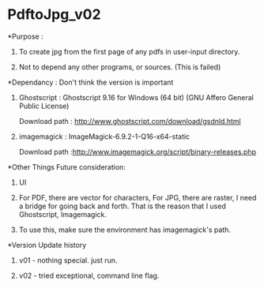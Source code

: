 # PdftoJpg_v02

*Purpose : 

1. To create jpg from the first page of any pdfs in user-input directory.

2. Not to depend any other programs, or sources. (This is failed)

*Dependancy : Don't think the version is important

1. Ghostscript : Ghostscript 9.16 for Windows (64 bit) (GNU Affero General Public License)

   Download path : http://www.ghostscript.com/download/gsdnld.html


2. imagemagick : ImageMagick-6.9.2-1-Q16-x64-static

   Download path :http://www.imagemagick.org/script/binary-releases.php

*Other Things Future consideration: 

1. UI

2. For PDF, there are vector for characters, For JPG, there are raster, I need a bridge for going back and forth.
That is the reason that I used Ghostscript, Imagemagick.

3. To use this, make sure the environment has imagemagick's path.
 


*Version Update history

1. v01 - nothing special. just run.

2. v02 - tried exceptional, command line flag.

